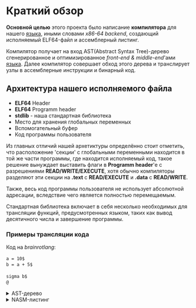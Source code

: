 
# Краткий обзор
**Основной целью** этого проекта было написание **компилятора** для нашего [языка](https://github.com/asssh52/yazik), иными словами *x86-64 backend*, создающий исполняемый ELF64-файл и ассемблерный листинг.

Компилятор получает на вход AST(Abstract Syntax Tree)-дерево сгенерированное и оптимизированное *front-end & middle-end*'ами [языка](https://github.com/asssh52/yazik). Далее компилятор совершает обход этого дерева и транслирует узлы в ассемблерные инструкции и бинарный код.

## Архитектура нашего исполняемого файла

- **ELF64** Header
- **ELF64** Programm header
- **stdlib** - наша стандартная библиотека
- Место для хранения глобальных переменных
- Вспомогательный буфер
- Код программы пользователя

Из главных отличий нашей архетиктуры определённо стоит отметить, что расположение 'секции' с глобальными переменными находится в той же части программы, где находится исполняемый код, такое решение вынуждает выставить флаги в **Programm header**'е с разрешениями **READ/WRITE/EXECUTE**, хотя обычно компиляторы разделяют эти секции на **.text** с **READ/EXECUTE** и **.data** с **READ/WRITE**.

Также, весь код программы пользователя не использует абсолютной адресации, вследствие чего является полностью перемещаемым.

Стандартная библиотека включает в себя несколько необходимых для трансляции функций, предусмотренных языком, таких как вывод десятичного числа и завершение программы.

### Примеры трансляции кода

Код на *brainrotlang*:
```
a = 10$
b = a + 5$

sigma b$
@
```

<details>
<summary>AST-дерево</summary>
```
{OP:";"
	{OP:"="
		{ID:"a"}
		{NUM:"10"}
	}
	{OP:";"
		{OP:"="
			{ID:"b"}
			{OP:"+"
				{ID:"a"}
				{NUM:"5"}
			}
		}
		{OP:";"
			{OP:"print"
				{ID:"b"}
			}
		}
	}
}
```
<img src="/readmePNG/output0.png" width="800">
</details>

<details>
<summary>NASM-листинг</summary>
```asm
push 10                         ;line:598	node:003
pop rax                         ;line:556	node:002
mov qword [_0], rax             ;line:557	node:002
                                ;line:944	node:001
push 5                          ;line:598	node:009
push qword [_0]                 ;line:581	node:008
pop rax                         ;line:852	node:007	 ПЛЮС

pop rbx                         ;line:853	node:007
add rax, rbx                    ;line:854	node:007
push rax                        ;line:855	node:007
pop rax                         ;line:556	node:006
mov qword [_1], rax             ;line:557	node:006
                                ;line:944	node:005
push qword [_1]                 ;line:581	node:012
pop rsi                         ;line:922	node:011	 ПЕЧАТЬ
call [std + 8]                  ;line:923	node:011	 ПЕЧАТЬ
                                ;line:939	node:010
                                ;line:939	node:004
                                ;line:939	node:000
call [std + 16]
```
</details>

Код программы пользователя в исполняемом файле, для получения листинга слева, использовался дизассемблер **IDA**.
<img src="/readmePNG/readme.png" width="100%">

### Полезные/использованные ссылки
- (Кодировка x86-64 команд)[https://wiki.osdev.org/X86-64_Instruction_Encoding#ModR.2FM]
- (Фрагмент документации Intel)[https://studfile.net/preview/1583048/page:5/#14]
- (Описание структуры ELF-файлов)[https://ru.wikipedia.org/wiki/Executable_and_Linkable_Format]
- (Статья про ELF-файлы)[https://habr.com/ru/articles/480642/]
